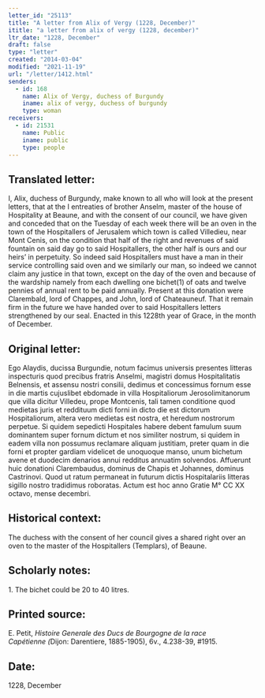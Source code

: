 ```yaml
---
letter_id: "25113"
title: "A letter from Alix of Vergy (1228, December)"
ititle: "a letter from alix of vergy (1228, december)"
ltr_date: "1228, December"
draft: false
type: "letter"
created: "2014-03-04"
modified: "2021-11-19"
url: "/letter/1412.html"
senders:
  - id: 168
    name: Alix of Vergy, duchess of Burgundy
    iname: alix of vergy, duchess of burgundy
    type: woman
receivers:
  - id: 21531
    name: Public
    iname: public
    type: people
---
```

<h2> Translated letter:</h2>I, Alix, duchess of Burgundy, make known to all who will look at the present letters, that at the I entreaties of brother Anselm, master of the house of Hospitality at Beaune, and with the consent of our council, we have given and conceded that on the Tuesday of each week there will be an oven in the town of the Hospitallers of Jerusalem which town is called Villedieu, near Mont Cenis, on the condition that half of the right and revenues of said fountain on said day go to said Hospitallers, the other half is ours and our heirs’ in perpetuity.  So indeed said Hospitallers must have a man in their service controlling said oven and we similarly our man, so indeed we cannot claim any justice in that town, except on the day of the oven and because of the wardship namely from each dwelling one bichet(1) of oats and twelve pennies of annual rent to be paid annually.  Present at this donation were Clarembald, lord of Chappes, and John, lord of Chateauneuf.  That it remain firm in the future we have handed over to said Hospitallers letters strengthened by our seal.  Enacted in this 1228th year of Grace, in the month of December.
<h2 class="mt-4"> Original letter:</h2>Ego Alaydis, ducissa Burgundie, notum facimus universis presentes litteras inspecturis quod precibus fratris Anselmi, magistri domus Hospitalitatis Belnensis, et assensu nostri consilii, dedimus et concessimus fornum esse in die martis cujuslibet ebdomade in villa Hospitaliorum Jerosolimitanorum que villa dicitur Villedeu, prope Montcenis, tali tamen conditione quod medietas juris et reddituum dicti forni in dicto die est dictorum Hospitaliorum, altera vero medietas est nostra, et heredum nostrorum perpetue. Si quidem sepedicti Hospitales habere debent famulum suum dominantem super fornum dictum et nos similiter nostrum, si quidem in eadem villa non possumus reclamare aliquam justitiam, preter quam in die forni et propter gardiam videlicet de unoquoque manso, unum bichetum avene et duodecim denarios annui redditus annuatim solvendos. Affuerunt huic donationi Clarembaudus, dominus de Chapis et Johannes, dominus Castrinovi. Quod ut ratum permaneat in futurum dictis Hospitalariis litteras sigillo nostro tradidimus roboratas. Actum est hoc anno Gratie M° CC XX octavo, mense decembri.
<h2 class="mt-4"> Historical context:</h2>The duchess with the consent of her council gives a shared right over an oven to the master of the Hospitallers (Templars), of Beaune.
<h2 class="mt-4"> Scholarly notes:</h2>1. The bichet could be 20 to 40 litres.
<h2 class="mt-4"> Printed source:</h2><p>E. Petit, <em>Histoire Generale des Ducs de Bourgogne&nbsp;</em><i>de la race Capétienne&nbsp;</i><em>(</em>Dijon: Darentiere, 1885-1905), 6v., 4.238-39, #1915.</p><h2 class="mt-4"> Date:</h2>1228, December